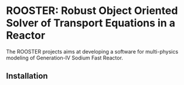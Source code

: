 # ROOSTER: Robust Object Oriented Solver of Transport Equations in a Reactor

The ROOSTER projects aims at developing a software for multi-physics modeling of Generation-IV Sodium Fast Reactor.

## Installation